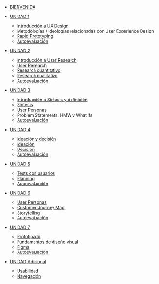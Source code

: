 
* [BIENVENIDA](README.md)

* [UNIDAD 1]()
   * [Introducción a UX Design](/02-educacion-continua/01-intro-uxd-1/Unidad-1/01-Introduccion-a-UX-Design.md)
   * [Metodologías / ideologías relacionadas con User Experience Design](/02-educacion-continua/01-intro-uxd-1/Unidad-1/02-Metodologias-relacionas-con-UXD.md)
   * [Rapid Prototyping](//02-educacion-continua/01-intro-uxd-1/Unidad-1/03-Rapid-prototyping.md)
   * [Autoevaluación](/02-educacion-continua/01-intro-uxd-1/Unidad-1/04-auto-evaluacion.md)
* [UNIDAD 2]() 
   * [Introducción a User Research](/02-educacion-continua/01-intro-uxd-1/Unidad-2/05-introduccion-user-reseach.md)
   * [User Research](/02-educacion-continua/01-intro-uxd-1/Unidad-2/06-user-research.md)
   * [Research cuantitativo](/02-educacion-continua/01-intro-uxd-1/Unidad-2/07-research-cuantitativo.md)
   * [Research cualitativo](/02-educacion-continua/01-intro-uxd-1/Unidad-2/08-research-cualitativo.md)
   * [Autoevaluación](/02-educacion-continua/01-intro-uxd-1/Unidad-2/08.1-auto-evaluacion.md)
* [UNIDAD 3]() 
   * [Introducción a Síntesis y definición](/02-educacion-continua/01-intro-uxd-1/Unidad-3/09-introduccion-sintesis-y-definicion.md)
   * [Síntesis](/02-educacion-continua/01-intro-uxd-1/Unidad-3/10-sintesis.md)
   * [User Personas](/02-educacion-continua/01-intro-uxd-1/Unidad-3/11-user-personas.md)
   * [Problem Statements, HMW y What Ifs](/02-educacion-continua/01-intro-uxd-1/Unidad-3/12-problem-statements-hmw-what-if.md)
   * [Autoevaluación](/02-educacion-continua/01-intro-uxd-1/Unidad-2/08.1-auto-evaluacion.md)
* [UNIDAD 4]() 
   * [Ideación y decisión](/02-educacion-continua/01-intro-uxd-1/Unidad-4/13-ideacion-y-decision.md)
   * [Ideación](/02-educacion-continua/01-intro-uxd-1/Unidad-4/14-ideacion.md)
   * [Decisión](/02-educacion-continua/01-intro-uxd-1/Unidad-4/15-decision.md)
   * [Autoevaluación](/02-educacion-continua/01-intro-uxd-1/Unidad-2/08.1-auto-evaluacion.md)  
* [UNIDAD 5]() 
   * [Tests con usuarios](/02-educacion-continua/01-intro-uxd-1/Unidad-5/17-tests-con-usuarios.md)
   * [Planning](/02-educacion-continua/01-intro-uxd-1/Unidad-5/18-planning.md)
   * [Autoevaluación](/02-educacion-continua/01-intro-uxd-1/Unidad-2/08.1-auto-evaluacion.md)
* [UNIDAD 6]() 
   * [User Personas](/02-educacion-continua/01-intro-uxd-1/Unidad-6/19-user-personas.md)
   * [Customer Journey Map](/02-educacion-continua/01-intro-uxd-1/Unidad-6/20-customer-journey-mapping.md)
   * [Storytelling](/02-educacion-continua/01-intro-uxd-1/Unidad-6/21-storytelling.md)
   * [Autoevaluación](/02-educacion-continua/01-intro-uxd-1/Unidad-2/08.1-auto-evaluacion.md)
* [UNIDAD 7]() 
   * [Prototipado](/02-educacion-continua/01-intro-uxd-1/Unidad-7/22-prototipado.md)
   * [Fundamentos de diseño visual](/02-educacion-continua/01-intro-uxd-1/Unidad-7/23-visual-design.md)
   * [Figma](/02-educacion-continua/01-intro-uxd-1/Unidad-7/24-figma.md)
   * [Autoevaluación](/02-educacion-continua/01-intro-uxd-1/Unidad-2/08.1-auto-evaluacion.md)  
* [UNIDAD Adicional]() 
   * [Usabilidad](/02-educacion-continua/01-intro-uxd-1/Unidad-8/25-usabilidad.md)
   * [Navegación](/02-educacion-continua/01-intro-uxd-1/Unidad-8/26-navegacion.md) 


